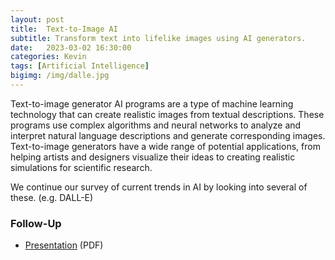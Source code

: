 ```yaml
---
layout: post
title:  Text-to-Image AI
subtitle: Transform text into lifelike images using AI generators.
date:   2023-03-02 16:30:00
categories: Kevin
tags: [Artificial Intelligence]
bigimg: /img/dalle.jpg
---
```

Text-to-image generator AI programs are a type of machine learning technology that can create realistic images from textual descriptions. These programs use complex algorithms and neural networks to analyze and interpret natural language descriptions and generate corresponding images. Text-to-image generators have a wide range of potential applications, from helping artists and designers visualize their ideas to creating realistic simulations for scientific research.

We continue our survey of current trends in AI by looking into several of these. (e.g. DALL-E)

### Follow-Up

- [Presentation](/assets/present/2023/2023-03-02/txt2img.pdf) (PDF)
